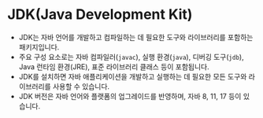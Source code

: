 # JDK(Java Development Kit)
- JDK는 자바 언어를 개발하고 컴파일하는 데 필요한 도구와 라이브러리를 포함하는 패키지입니다.
- 주요 구성 요소로는 자바 컴파일러(`javac`), 실행 환경(`java`), 디버깅 도구(`jdb`), Java 런타임 환경(JRE), 표준 라이브러리 클래스 등이 포함됩니다.
- JDK를 설치하면 자바 애플리케이션을 개발하고 실행하는 데 필요한 모든 도구와 라이브러리를 사용할 수 있습니다.
- JDK 버전은 자바 언어와 플랫폼의 업그레이드를 반영하며, 자바 8, 11, 17 등이 있습니다.